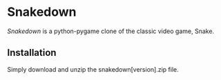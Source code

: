# Snakedown

*Snakedown* is a python-pygame clone of the classic video game, Snake.

## Installation

Simply download and unzip the snakedown[version].zip file.
